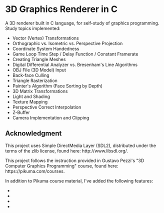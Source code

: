 # 3D Graphics Renderer in C

<p>A 3D renderer built in C language, for self-study of graphics programming.<br>
Study topics implemented:<br>
<ul>
    <li>Vector (Vertex) Transformations</li>
    <li>Orthographic vs. Isometric vs. Perspective Projection</li>
    <li>Coordinate System Handedness</li>
    <li>Game Loop Time Step / Delay Function / Constant Framerate</li>
    <li>Creating Triangle Meshes</li>
    <li>Digital Differential Analyzer vs. Bresenham's Line Algorithms</li>
    <li>OBJ File (3D Model) Input</li>
    <li>Back-face Culling</li>
    <li>Triangle Rasterization</li>
    <li>Painter's Algorithm (Face Sorting by Depth)</li>
    <li>3D Matrix Transformations</li>
    <li>Light and Shading</li>
    <li>Texture Mapping</li>
    <li>Perspective Correct Interpolation</li>
    <li>Z-Buffer</li>
    <li>Camera Implementation and Clipping</li>
</ul>
</p>

## Acknowledgment

<p>This project uses Simple DirectMedia Layer (SDL2), distributed under the 
terms of the zlib license, found here: http://www.libsdl.org/.</p>

<p>This project follows the instruction provided in Gustavo Pezzi's "3D Computer
Graphics Programming" course, found here: https://pikuma.com/courses.</p>

In addition to Pikuma course material, I've added the following features:<br>
<ul>
    <li></li>
    <li></li>
    <li></li>
    <li></li>
</ul>